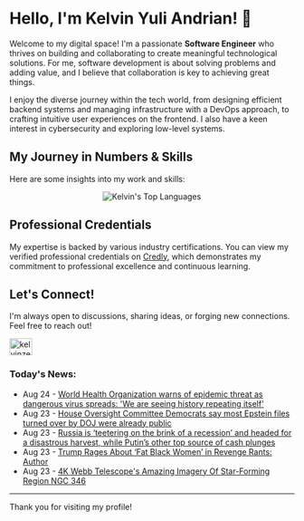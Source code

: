 # Hello, I'm Kelvin Yuli Andrian! 👋

Welcome to my digital space! I'm a passionate **Software Engineer** who thrives on building and collaborating to create meaningful technological solutions. For me, software development is about solving problems and adding value, and I believe that collaboration is key to achieving great things.

I enjoy the diverse journey within the tech world, from designing efficient backend systems and managing infrastructure with a DevOps approach, to crafting intuitive user experiences on the frontend. I also have a keen interest in cybersecurity and exploring low-level systems.

## My Journey in Numbers & Skills

Here are some insights into my work and skills:

<p align="center">
  <img src="https://github-readme-stats.vercel.app/api/top-langs/?username=kelvinzer0&layout=compact&theme=radical" alt="Kelvin's Top Languages" />
</p>

## Professional Credentials

My expertise is backed by various industry certifications. You can view my verified professional credentials on [Credly](https://www.credly.com/users/kelvin-yuli-andrian/badges), which demonstrates my commitment to professional excellence and continuous learning.

## Let's Connect!

I'm always open to discussions, sharing ideas, or forging new connections. Feel free to reach out!

<p align="left">
    <a href="https://linkedin.com/in/kelvinzero" target="blank"><img align="center" src="https://cdn.jsdelivr.net/npm/simple-icons@3.0.1/icons/linkedin.svg" alt="kelvinzero" height="30" width="40" /></a>
</p>

### Today's News:

<!-- feed start -->
- Aug 24 - [World Health Organization warns of epidemic threat as dangerous virus spreads: 'We are seeing history repeating itself'](https://www.yahoo.com/news/articles/world-health-organization-warns-epidemic-030000069.html)
- Aug 23 - [House Oversight Committee Democrats say most Epstein files turned over by DOJ were already public](https://www.yahoo.com/news/articles/house-oversight-committee-democrats-most-222557158.html)
- Aug 23 - [Russia is ‘teetering on the brink of a recession’ and headed for a disastrous harvest, while Putin’s other top source of cash plunges](https://finance.yahoo.com/news/russia-teetering-brink-recession-headed-221324804.html)
- Aug 23 - [Trump Rages About ‘Fat Black Women’ in Revenge Rants: Author](https://www.yahoo.com/news/articles/trump-rages-fat-black-women-084625566.html)
- Aug 23 - [4K Webb Telescope's Amazing Imagery Of Star-Forming Region NGC 346](https://www.yahoo.com/news/videos/4k-webb-telescopes-amazing-imagery-150000204.html)
<!-- feed end -->

---

Thank you for visiting my profile!
